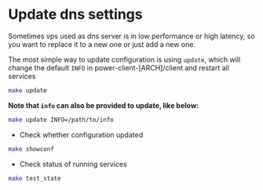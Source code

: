 # Update dns settings

Sometimes vps used as dns server is in low performance or high latency, so you want to replace it to a new one or just add a new one.

The most simple way to update configuration is using `update`, which will change the default `INFO` in power-client-[ARCH]/client and restart all services 
```bash
make update
``` 

**Note that `info` can also be provided to update, like below:**
```bash
make update INFO=/path/to/info
```

* Check whether configuration updated
```bash
make showconf
```

* Check status of running services 
```bash
make test_state
```

